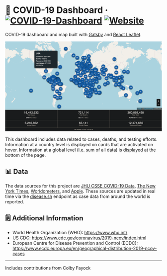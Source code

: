 # 🦠 COVID-19 Dashboard &middot; [![COVID-19-Dashboard](https://circleci.com/gh/adamalston/COVID-19-Dashboard.svg?style=shield)](https://app.circleci.com/pipelines/github/adamalston/COVID-19-Dashboard) [![Website](https://img.shields.io/website?down_message=down&label=gh-pages&up_message=passing&url=https%3A%2F%2Fadamalston.github.io%2FCOVID-19-Dashboard)](https://adamalston.github.io/COVID-19-Dashboard/)

COVID-19 dashboard and map built with [Gatsby](https://www.gatsbyjs.org/) and [React Leaflet](https://react-leaflet.js.org).

![COVID Map](src/assets/images/preview.png)

This dashboard includes data related to cases, deaths, and testing efforts. Information at a country level is displayed on cards that are activated on hover. Information at a global level (i.e. sum of all data) is displayed at the bottom of the page.

## 📊 Data

The data sources for this project are [JHU CSSE COVID-19 Data](https://github.com/adamalston/johns-hopkins-covid-data), [The New York Times](https://github.com/adamalston/nyt-covid-data), [Worldometers](https://www.worldometers.info/coronavirus/), and [Apple](https://www.apple.com/covid19/mobility). These sources are updated in real time via the [disease.sh](https://corona.lmao.ninja/) endpoint as case data from around the world is reported.

## 🗒️ Additional Information

-   World Health Organization (WHO): https://www.who.int/
-   US CDC: https://www.cdc.gov/coronavirus/2019-ncov/index.html
-   European Centre for Disease Prevention and Control (ECDC): https://www.ecdc.europa.eu/en/geographical-distribution-2019-ncov-cases

---

Includes contributions from Colby Fayock

